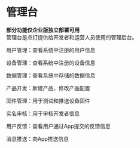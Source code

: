 # 管理台  
**部分功能仅企业版独立部署可用**  
管理台是点灯提供给开发者和运营人员使用的管理后台。  

用户管理：查看系统中注册的用户信息  

设备管理：查看系统中注册的设备信息  

数据管理：查看系统中存储的数据信息  

产品开发：新建产品，修改产品配置  

固件管理：用于测试和推送设备固件  

实名审核：用于审核开发者信息  

用户反馈：查看用户通过App提交的反馈信息  

消息推送：向App推送信息  